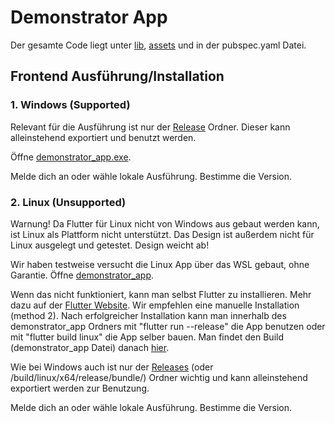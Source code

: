 # Demonstrator App

Der gesamte Code liegt unter [lib](/lib/), [assets](/assets/) und in der pubspec.yaml Datei.

## Frontend Ausführung/Installation

### 1. Windows (Supported)
Relevant für die Ausführung ist nur der [Release](/Release/Windows/) Ordner. Dieser kann alleinstehend exportiert und benutzt werden.

Öffne [demonstrator_app.exe](/Releases/Windows/demonstrator_app.exe).

Melde dich an oder wähle lokale Ausführung.
Bestimme die Version.

### 2. Linux (Unsupported)
Warnung!  Da Flutter für Linux nicht von Windows aus gebaut werden kann, ist Linux als Plattform nicht unterstützt. Das Design ist außerdem nicht für Linux ausgelegt und getestet. Design weicht ab!

Wir haben testweise versucht die Linux App über das WSL gebaut, ohne Garantie. 
Öffne [demonstrator_app](/Releases/Linux/demonstrator_app).

Wenn das nicht funktioniert, kann man selbst Flutter zu installieren.
Mehr dazu auf der [Flutter Website](https://docs.flutter.dev/get-started/install/linux).
Wir empfehlen eine manuelle Installation (method 2).
Nach erfolgreicher Installation kann man innerhalb des demonstrator_app Ordners mit "flutter run --release" die App benutzen oder mit "flutter build linux" die App selber bauen. Man findet den Build (demonstrator_app Datei) danach [hier](/build/linux/x64/release/bundle/).

Wie bei Windows auch ist nur der [Releases](/Releases/Linux/) (oder /build/linux/x64/release/bundle/) Ordner wichtig und kann alleinstehend exportiert werden zur Benutzung.

Melde dich an oder wähle lokale Ausführung.
Bestimme die Version.


